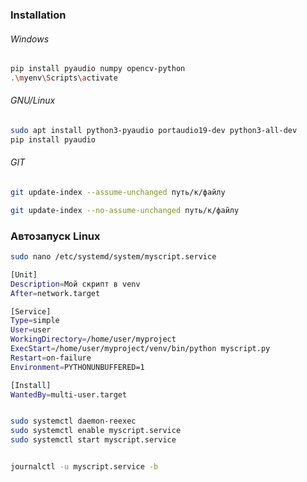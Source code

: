 ### Installation

###### Windows

```zsh
pip install pyaudio numpy opencv-python
.\myenv\Scripts\activate
```

###### GNU/Linux

```zsh
sudo apt install python3-pyaudio portaudio19-dev python3-all-dev
pip install pyaudio
```


###### GIT
```zsh
git update-index --assume-unchanged путь/к/файлу

git update-index --no-assume-unchanged путь/к/файлу
```


### Автозапуск Linux
```zsh
sudo nano /etc/systemd/system/myscript.service

[Unit]
Description=Мой скрипт в venv
After=network.target

[Service]
Type=simple
User=user
WorkingDirectory=/home/user/myproject
ExecStart=/home/user/myproject/venv/bin/python myscript.py
Restart=on-failure
Environment=PYTHONUNBUFFERED=1

[Install]
WantedBy=multi-user.target


sudo systemctl daemon-reexec
sudo systemctl enable myscript.service
sudo systemctl start myscript.service


journalctl -u myscript.service -b
```